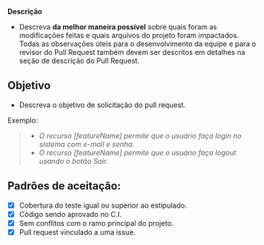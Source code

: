 **Descrição**

* Descreva **da melhor maneira possível** sobre quais foram as modificações feitas e quais arquivos do projeto foram impactados. Todas as observações úteis para o desenvolvimento da equipe e para o revisor do Pull Request também devem ser descritos em detalhes na seção de descrição do Pull Request.

## Objetivo
* Descreva o objetivo de solicitação do pull request.

Exemplo:

> * _O recurso [featureName] permite que o usuário faça login no sistema com e-mail e senha._
> * _O recurso [featureName] permite que o usuário faça logout usando o botão Sair._

## Padrões de aceitação:

- [x] Cobertura do teste igual ou superior ao estipulado.
- [x] Código sendo aprovado no C.I.
- [x] Sem conflitos com o ramo principal do projeto.
- [x] Pull request vinculado a uma issue.